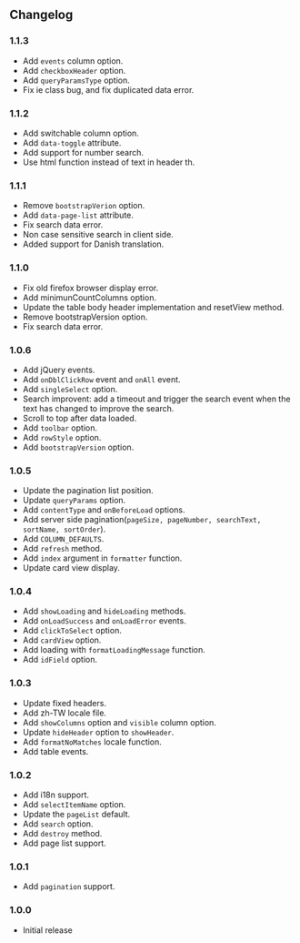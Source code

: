 ## Changelog

### 1.1.3

* Add ```events``` column option.
* Add ```checkboxHeader``` option.
* Add ```queryParamsType``` option.
* Fix ie class bug, and fix duplicated data error.

### 1.1.2

* Add switchable column option.
* Add ```data-toggle``` attribute.
* Add support for number search.
* Use html function instead of text in header th.

### 1.1.1

* Remove ```bootstrapVerion``` option.
* Add ```data-page-list``` attribute.
* Fix search data error.
* Non case sensitive search in client side.
* Added support for Danish translation.

### 1.1.0

* Fix old firefox browser display error.
* Add minimunCountColumns option.
* Update the table body header implementation and resetView method.
* Remove bootstrapVersion option.
* Fix search data error.

### 1.0.6

* Add jQuery events.
* Add ```onDblClickRow``` event and ```onAll``` event.
* Add ```singleSelect``` option.
* Search improvent: add a timeout and trigger the search event when the text has changed to improve the search.
* Scroll to top after data loaded.
* Add ```toolbar``` option.
* Add ```rowStyle``` option.
* Add ```bootstrapVersion``` option.

### 1.0.5

* Update the pagination list position.
* Update ```queryParams``` option.
* Add ```contentType``` and ```onBeforeLoad``` options.
* Add server side pagination(```pageSize, pageNumber, searchText, sortName, sortOrder```).
* Add ```COLUMN_DEFAULTS```.
* Add ```refresh``` method.
* Add ```index``` argument in ```formatter``` function.
* Update card view display.

### 1.0.4

* Add ```showLoading``` and ```hideLoading``` methods.
* Add ```onLoadSuccess``` and ```onLoadError``` events.
* Add ```clickToSelect``` option.
* Add ```cardView``` option.
* Add loading with ```formatLoadingMessage``` function.
* Add ```idField``` option.

### 1.0.3

* Update fixed headers.
* Add zh-TW locale file.
* Add ```showColumns``` option and ```visible``` column option.
* Update ```hideHeader``` option to ```showHeader```.
* Add ```formatNoMatches``` locale function.
* Add table events.

### 1.0.2

* Add i18n support.
* Add ```selectItemName``` option.
* Update the ```pageList``` default.
* Add ```search``` option.
* Add ```destroy``` method.
* Add page list support.

### 1.0.1

* Add ```pagination``` support.

### 1.0.0

* Initial release